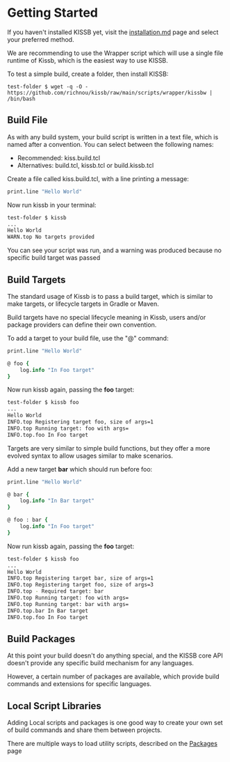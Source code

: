 # Getting Started

If you haven't installed KISSB yet, visit the [installation.md](Installation) page and select your preferred method.

We are recommending to use the Wrapper script which will use a single file runtime of Kissb, which is the easiest way to use KISSB.

To test a simple build, create a folder, then install KISSB:

    test-folder $ wget -q -O - https://github.com/richnou/kissb/raw/main/scripts/wrapper/kissbw | /bin/bash

## Build File 

As with any build system, your build script is written in a text file, which is named after a convention. You can select between the following names:

- Recommended: kiss.build.tcl
- Alternatives:  build.tcl, kissb.tcl or build.kissb.tcl 

Create a file called kiss.build.tcl, with a line printing a message:

~~~~tcl
print.line "Hello World"
~~~~

Now run kissb in your terminal: 

~~~bash
test-folder $ kissb
...
Hello World
WARN.top No targets provided
~~~

You can see your script was run, and a warning was produced because no specific build target was passed


## Build Targets

The standard usage of Kissb is to pass a build target, which is similar to make targets, or lifecycle targets in Gradle or Maven. 

Build targets have no special lifecycle meaning in Kissb, users and/or package providers can define their own convention. 

To add a target to your build file, use the "@" command: 

~~~~tcl
print.line "Hello World"

@ foo {
    log.info "In Foo target"
}
~~~~

Now run kissb again, passing the **foo** target: 

~~~bash
test-folder $ kissb foo
...
Hello World
INFO.top Registering target foo, size of args=1
INFO.top Running target: foo with args=
INFO.top.foo In Foo target
~~~

Targets are very similar to simple build functions, but they offer a more evolved syntax to allow usages similar to make scenarios.

Add a new target **bar** which should run before foo: 

~~~~tcl
print.line "Hello World"

@ bar {
    log.info "In Bar target"
}

@ foo : bar {
    log.info "In Foo target"
}
~~~~

Now run kissb again, passing the **foo** target: 

~~~bash
test-folder $ kissb foo
...
Hello World
INFO.top Registering target bar, size of args=1
INFO.top Registering target foo, size of args=3
INFO.top - Required target: bar
INFO.top Running target: foo with args=
INFO.top Running target: bar with args=
INFO.top.bar In Bar target
INFO.top.foo In Foo target
~~~

## Build Packages

At this point your build doesn't do anything special, and the KISSB core API doesn't provide any specific build mechanism for any languages. 

However, a certain number of packages are available, which provide build commands and extensions for specific languages.


## Local Script Libraries

Adding Local scripts and packages is one good way to create your own set of build commands and share them between projects.

There are multiple ways to load utility scripts, described on the [Packages](packages.md) page